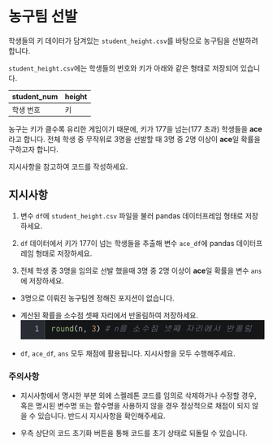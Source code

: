 # 농구팀 선발
학생들의 키 데이터가 담겨있는 `student_height.csv`를 바탕으로 농구팀을 선발하려 합니다.

`student_height.csv`에는 학생들의 번호와 키가 아래와 같은 형태로 저장되어 있습니다.

| student_num      | height    |
|--------------|----------|
| 학생 번호  | 키 |


농구는 키가 클수록 유리한 게임이기 때문에, 키가 177을 넘는(177 초과) 학생들을 **ace**라고 합니다. 전체 학생 중 무작위로 3명을 선발할 때 3명 중 2명 이상이 **ace**일 확률을 구하고자 합니다.

지시사항을 참고하여 코드를 작성하세요.

## 지시사항

1. 변수 `df`에 `student_height.csv` 파일을 불러 pandas 데이터프레임 형태로 저장하세요.

2. `df` 데이터에서 키가 177이 넘는 학생들을 추출해 변수 `ace_df`에 pandas 데이터프레임 형태로 저장하세요. 

3. 전체 학생 중 3명을 임의로 선발 했을때 3명 중 2명 이상이 **ace**일 확률을 변수 `ans`에 저장하세요.

- 3명으로 이뤄진 농구팀엔 정해진 포지션이 없습니다.
- 계산된 확률을 소수점 셋째 자리에서 반올림하여 저장하세요.
![alt text](image.png) 

- `df`, `ace_df`, `ans` 모두 채점에 활용됩니다. 지시사항을 모두 수행해주세요.

### 주의사항
- 지시사항에서 명시한 부분 외에 스켈레톤 코드를 임의로 삭제하거나 수정할 경우, 혹은 명시된 변수명 또는 함수명을 사용하지 않을 경우 정상적으로 채점이 되지 않을 수 있습니다. 반드시 지시사항을 확인해주세요.

- 우측 상단의 코드 초기화 버튼을 통해 코드를 초기 상태로 되돌릴 수 있습니다.